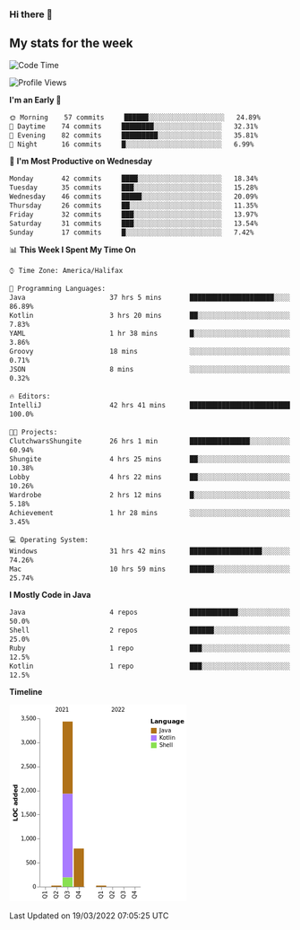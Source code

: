 ### Hi there 👋

## My stats for the week
<!--START_SECTION:waka-->
![Code Time](http://img.shields.io/badge/Code%20Time-99%20hrs%2033%20mins-blue)

![Profile Views](http://img.shields.io/badge/Profile%20Views-112-blue)

**I'm an Early 🐤** 

```text
🌞 Morning    57 commits     ██████░░░░░░░░░░░░░░░░░░░   24.89% 
🌆 Daytime    74 commits     ████████░░░░░░░░░░░░░░░░░   32.31% 
🌃 Evening    82 commits     █████████░░░░░░░░░░░░░░░░   35.81% 
🌙 Night      16 commits     █░░░░░░░░░░░░░░░░░░░░░░░░   6.99%

```
📅 **I'm Most Productive on Wednesday** 

```text
Monday       42 commits     ████░░░░░░░░░░░░░░░░░░░░░   18.34% 
Tuesday      35 commits     ███░░░░░░░░░░░░░░░░░░░░░░   15.28% 
Wednesday    46 commits     █████░░░░░░░░░░░░░░░░░░░░   20.09% 
Thursday     26 commits     ██░░░░░░░░░░░░░░░░░░░░░░░   11.35% 
Friday       32 commits     ███░░░░░░░░░░░░░░░░░░░░░░   13.97% 
Saturday     31 commits     ███░░░░░░░░░░░░░░░░░░░░░░   13.54% 
Sunday       17 commits     █░░░░░░░░░░░░░░░░░░░░░░░░   7.42%

```


📊 **This Week I Spent My Time On** 

```text
⌚︎ Time Zone: America/Halifax

💬 Programming Languages: 
Java                     37 hrs 5 mins       █████████████████████░░░░   86.89% 
Kotlin                   3 hrs 20 mins       ██░░░░░░░░░░░░░░░░░░░░░░░   7.83% 
YAML                     1 hr 38 mins        █░░░░░░░░░░░░░░░░░░░░░░░░   3.86% 
Groovy                   18 mins             ░░░░░░░░░░░░░░░░░░░░░░░░░   0.71% 
JSON                     8 mins              ░░░░░░░░░░░░░░░░░░░░░░░░░   0.32%

🔥 Editors: 
IntelliJ                 42 hrs 41 mins      █████████████████████████   100.0%

🐱‍💻 Projects: 
ClutchwarsShungite       26 hrs 1 min        ███████████████░░░░░░░░░░   60.94% 
Shungite                 4 hrs 25 mins       ██░░░░░░░░░░░░░░░░░░░░░░░   10.38% 
Lobby                    4 hrs 22 mins       ██░░░░░░░░░░░░░░░░░░░░░░░   10.26% 
Wardrobe                 2 hrs 12 mins       █░░░░░░░░░░░░░░░░░░░░░░░░   5.18% 
Achievement              1 hr 28 mins        ░░░░░░░░░░░░░░░░░░░░░░░░░   3.45%

💻 Operating System: 
Windows                  31 hrs 42 mins      ██████████████████░░░░░░░   74.26% 
Mac                      10 hrs 59 mins      ██████░░░░░░░░░░░░░░░░░░░   25.74%

```

**I Mostly Code in Java** 

```text
Java                     4 repos             ████████████░░░░░░░░░░░░░   50.0% 
Shell                    2 repos             ██████░░░░░░░░░░░░░░░░░░░   25.0% 
Ruby                     1 repo              ███░░░░░░░░░░░░░░░░░░░░░░   12.5% 
Kotlin                   1 repo              ███░░░░░░░░░░░░░░░░░░░░░░   12.5%

```


**Timeline**

![Chart not found](https://raw.githubusercontent.com/lyndseyy/lyndseyy/main/charts/bar_graph.png) 


 Last Updated on 19/03/2022 07:05:25 UTC
<!--END_SECTION:waka-->
